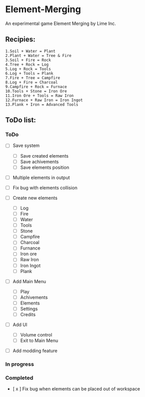 # Element-Merging
An experimental game Element Merging by Lime Inc.

## Recipies:
```
1.Soil + Water = Plant
2.Plant + Water = Tree & Fire
3.Soil + Fire = Rock
4.Tree + Rock = Log
5.Log + Rock = Tools
6.Log + Tools = Plank
7.Fire + Tree = Campfire
8.Log + Fire = Charcoal
9.Campfire + Rock = Furnace
10.Tools + Stone = Iron Ore
11.Iron Ore + Tools = Raw Iron
12.Furnace + Raw Iron = Iron Ingot
13.Plank + Iron = Advanced Tools
```
## ToDo list:

### ToDo
- [ ] Save system
  - [ ] Save created elements
  - [ ] Save achivements
  - [ ] Save elements position

- [ ] Multiple elements in output

- [ ] Fix bug with elements collision

- [ ] Create new elements
  - [ ] Log
  - [ ] Fire
  - [ ] Water
  - [ ] Tools
  - [ ] Stone
  - [ ] Campfire
  - [ ] Charcoal
  - [ ] Furnance
  - [ ] Iron ore
  - [ ] Raw Iron
  - [ ] Iron Ingot
  - [ ] Plank

- [ ] Add Main Menu
  - [ ] Play
  - [ ] Achivements
  - [ ] Elements
  - [ ] Settings
  - [ ] Credits

- [ ] Add UI
  - [ ] Volume control
  - [ ] Exit to Main Menu

- [ ] Add modding feature

### In progress

### Completed

- [ x ] Fix bug when elements can be placed out of workspace
